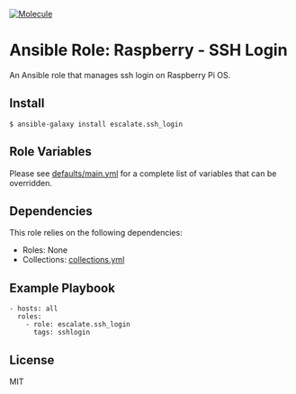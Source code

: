 [![Molecule](https://github.com/escalate/ansible-raspberry-ssh-login/actions/workflows/molecule.yml/badge.svg?branch=master&event=push)](https://github.com/escalate/ansible-raspberry-ssh-login/actions/workflows/molecule.yml)

# Ansible Role: Raspberry - SSH Login

An Ansible role that manages ssh login on Raspberry Pi OS.

## Install

```
$ ansible-galaxy install escalate.ssh_login
```

## Role Variables

Please see [defaults/main.yml](https://github.com/escalate/ansible-raspberry-ssh-login/blob/master/defaults/main.yml) for a complete list of variables that can be overridden.

## Dependencies

This role relies on the following dependencies:

* Roles: None
* Collections: [collections.yml](https://github.com/escalate/ansible-raspberry-ssh-login/blob/master/collections.yml)

## Example Playbook

```
- hosts: all
  roles:
    - role: escalate.ssh_login
      tags: sshlogin
```

## License

MIT
